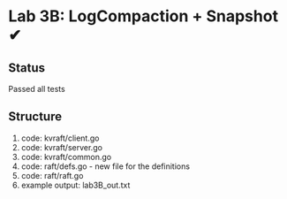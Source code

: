 # Lab 3B: LogCompaction + Snapshot ✔
## Status
Passed all tests
## Structure
1. code: kvraft/client.go
2. code: kvraft/server.go
3. code: kvraft/common.go
4. code: raft/defs.go - new file for the definitions
5. code: raft/raft.go
6. example output: lab3B_out.txt